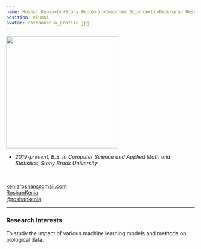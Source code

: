 ```yaml
---
name: Roshan Kenia<br>Stony Brook<br>Computer Science<br>Undergrad Researcher<br>2020-2021<br>Currently: intern at SupplyHouse.com
position: alumni
avatar: roshankenia_profile.jpg
---
```


<img width="300" src="{{site.baseurl}}/images/people/{{page.avatar}}" data-action="zoom">
<br>

- _2019-present, B.S. in Computer Science and Applied Math and Statistics, Stony Brook University_ <br>
<br>

<a href="mailto:keniaroshan@gmail.com"><i class="fa fa-envelope-o"></i> keniaroshan@gmail.com</a><br>
<a href="https://www.linkedin.com/in/roshan-kenia/"><i class="fa fa-linkedin-square"></i> RoshanKenia</a><br>
<a href="https://github.com/roshankenia"><i class="fa fa-github"></i> @roshankenia </a><br>

<hr>

### Research Interests

To study the impact of various machine learning models and methods on biological data.
<br>
<br>
<br>

&nbsp;
&nbsp;
&nbsp;
&nbsp;
&nbsp;
&nbsp;
&nbsp;
&nbsp;
&nbsp;
&nbsp;
&nbsp;
&nbsp;
&nbsp;
&nbsp;
&nbsp;
&nbsp;
&nbsp;
&nbsp;
&nbsp;
&nbsp;
&nbsp;
&nbsp;
&nbsp;
&nbsp;


